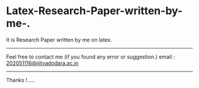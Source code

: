# Latex-Research-Paper-written-by-me-.
It is Research Paper written by me on latex.

----------------------------------------------------
Feel free to contact me (if you found any error or suggestion.)
email : 202051116@iiitvadodara.ac.in

-------------------------------------------------------
Thanks !.....
